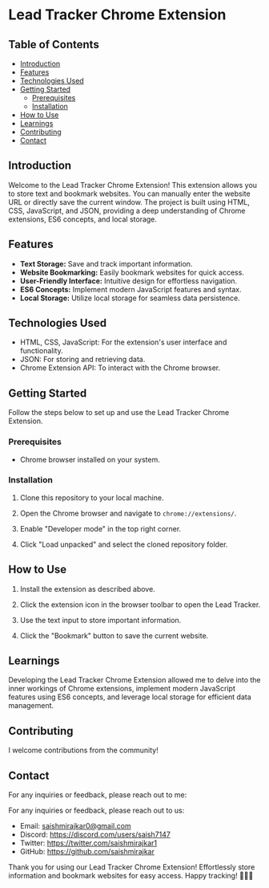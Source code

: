 # Lead Tracker Chrome Extension


## Table of Contents

- [Introduction](#introduction)
- [Features](#features)
- [Technologies Used](#technologies-used)
- [Getting Started](#getting-started)
  - [Prerequisites](#prerequisites)
  - [Installation](#installation)
- [How to Use](#how-to-use)
- [Learnings](#learnings)
- [Contributing](#contributing)
- [Contact](#contact)

## Introduction

Welcome to the Lead Tracker Chrome Extension! This extension allows you to store text and bookmark websites. You can manually enter the website URL or directly save the current window. The project is built using HTML, CSS, JavaScript, and JSON, providing a deep understanding of Chrome extensions, ES6 concepts, and local storage.

## Features

- **Text Storage:** Save and track important information.
- **Website Bookmarking:** Easily bookmark websites for quick access.
- **User-Friendly Interface:** Intuitive design for effortless navigation.
- **ES6 Concepts:** Implement modern JavaScript features and syntax.
- **Local Storage:** Utilize local storage for seamless data persistence.

## Technologies Used

- HTML, CSS, JavaScript: For the extension's user interface and functionality.
- JSON: For storing and retrieving data.
- Chrome Extension API: To interact with the Chrome browser.

## Getting Started

Follow the steps below to set up and use the Lead Tracker Chrome Extension.

### Prerequisites

- Chrome browser installed on your system.

### Installation

1. Clone this repository to your local machine.

2. Open the Chrome browser and navigate to `chrome://extensions/`.

3. Enable "Developer mode" in the top right corner.

4. Click "Load unpacked" and select the cloned repository folder.

## How to Use

1. Install the extension as described above.

2. Click the extension icon in the browser toolbar to open the Lead Tracker.

3. Use the text input to store important information.

4. Click the "Bookmark" button to save the current website.

## Learnings

Developing the Lead Tracker Chrome Extension allowed me to delve into the inner workings of Chrome extensions, implement modern JavaScript features using ES6 concepts, and leverage local storage for efficient data management.

## Contributing

I welcome contributions from the community!

## Contact

For any inquiries or feedback, please reach out to me:

For any inquiries or feedback, please reach out to us:

- Email: saishmirajkar0@gmail.com
- Discord: https://discord.com/users/saish7147 
- Twitter: https://twitter.com/saishmirajkar1
- GitHub: https://github.com/saishmirajkar

Thank you for using our Lead Tracker Chrome Extension! Effortlessly store information and bookmark websites for easy access. Happy tracking! 📝🔖🚀
